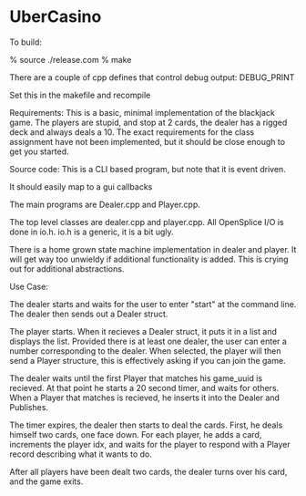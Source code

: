 # UberCasino
To build:

% source ./release.com
% make 

There are a couple of cpp defines that control debug
output:
    DEBUG_PRINT 

Set this in the makefile and recompile

Requirements:
This is a basic, minimal implementation of the blackjack game.
The players are stupid, and stop at 2 cards, the dealer has
a rigged deck and always deals a 10.
The exact requirements for the class assignment have not been implemented, but it should be close enough to get you started.

Source code:
This is a CLI based program, but note that it is event driven.

It should easily map to a gui callbacks

The main programs are Dealer.cpp and Player.cpp.

The top level classes are dealer.cpp and player.cpp.  All OpenSplice
I/O is done in io.h.  io.h is a generic, it is a bit ugly.

There is a home grown state machine implementation in dealer and player.
It will get way too unwieldy if additional functionality is added.  This
is crying out for additional abstractions.

Use Case:

The dealer starts and waits for the user to enter "start" at the command line.
The dealer then sends out a Dealer struct.

The player starts. When it recieves a Dealer struct, it puts it in a list and displays the list.  Provided there is at least one dealer, the user can enter a number corresponding to the dealer.  When selected, the player will then send a Player structure, this is effectively asking if you can join the game.

The dealer waits until the first Player that matches his game_uuid is recieved.
At that point he starts a 20 second timer, and waits for others.  When a Player that matches is recieved, he inserts it into the Dealer and Publishes.

The timer expires, the dealer then starts to deal the cards. First, he deals himself two cards, one face down. For each player, he adds a card, increments the player idx, and waits for the player to respond with a Player record describing what it wants to do.

After all players have been dealt two cards, the dealer turns over his card, and the game exits.


